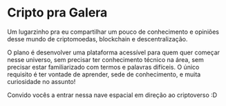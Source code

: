 # Cripto pra Galera

Um lugarzinho pra eu compartilhar um pouco de conhecimento e opiniões desse
mundo de criptomoedas, blockchain e descentralização.

O plano é desenvolver uma plataforma acessível para quem quer começar nesse
universo, sem precisar ter conhecimento técnico na área, sem precisar estar
familiarizado com termos e palavras difíceis. O único requisito é ter vontade
de aprender, sede de conhecimento, e muita curiosidade no assunto!

Convido vocês a entrar nessa nave espacial em direção ao criptoverso :D